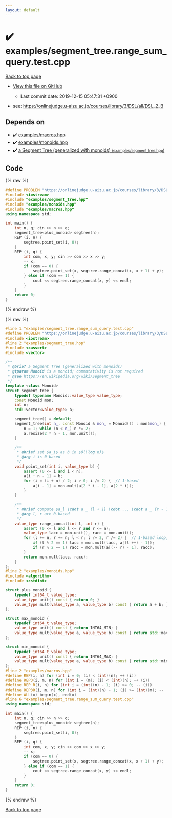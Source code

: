 ```yaml
---
layout: default
---
```


<!-- mathjax config similar to math.stackexchange -->
<script type="text/javascript" async
  src="https://cdnjs.cloudflare.com/ajax/libs/mathjax/2.7.5/MathJax.js?config=TeX-MML-AM_CHTML">
</script>
<script type="text/x-mathjax-config">
  MathJax.Hub.Config({
    TeX: { equationNumbers: { autoNumber: "AMS" }},
    tex2jax: {
      inlineMath: [ ['$','$'] ],
      processEscapes: true
    },
    "HTML-CSS": { matchFontHeight: false },
    displayAlign: "left",
    displayIndent: "2em"
  });
</script>

<script type="text/javascript" src="https://cdnjs.cloudflare.com/ajax/libs/jquery/3.4.1/jquery.min.js"></script>
<script src="https://cdn.jsdelivr.net/npm/jquery-balloon-js@1.1.2/jquery.balloon.min.js" integrity="sha256-ZEYs9VrgAeNuPvs15E39OsyOJaIkXEEt10fzxJ20+2I=" crossorigin="anonymous"></script>
<script type="text/javascript" src="../../assets/js/copy-button.js"></script>
<link rel="stylesheet" href="../../assets/css/copy-button.css" />


# :heavy_check_mark: examples/segment_tree.range_sum_query.test.cpp

<a href="../../index.html">Back to top page</a>

* <a href="{{ site.github.repository_url }}/blob/master/examples/segment_tree.range_sum_query.test.cpp">View this file on GitHub</a>
    - Last commit date: 2019-12-15 05:47:31 +0900


* see: <a href="https://onlinejudge.u-aizu.ac.jp/courses/library/3/DSL/all/DSL_2_B">https://onlinejudge.u-aizu.ac.jp/courses/library/3/DSL/all/DSL_2_B</a>


## Depends on

* :heavy_check_mark: <a href="../../library/examples/macros.hpp.html">examples/macros.hpp</a>
* :heavy_check_mark: <a href="../../library/examples/monoids.hpp.html">examples/monoids.hpp</a>
* :heavy_check_mark: <a href="../../library/examples/segment_tree.hpp.html">a Segment Tree (generalized with monoids) <small>(examples/segment_tree.hpp)</small></a>


## Code

<a id="unbundled"></a>
{% raw %}
```cpp
#define PROBLEM "https://onlinejudge.u-aizu.ac.jp/courses/library/3/DSL/all/DSL_2_B"
#include <iostream>
#include "examples/segment_tree.hpp"
#include "examples/monoids.hpp"
#include "examples/macros.hpp"
using namespace std;

int main() {
    int n, q; cin >> n >> q;
    segment_tree<plus_monoid> segtree(n);
    REP (i, n) {
        segtree.point_set(i, 0);
    }
    REP (i, q) {
        int com, x, y; cin >> com >> x >> y;
        -- x;
        if (com == 0) {
            segtree.point_set(x, segtree.range_concat(x, x + 1) + y);
        } else if (com == 1) {
            cout << segtree.range_concat(x, y) << endl;
        }
    }
    return 0;
}

```
{% endraw %}

<a id="bundled"></a>
{% raw %}
```cpp
#line 1 "examples/segment_tree.range_sum_query.test.cpp"
#define PROBLEM "https://onlinejudge.u-aizu.ac.jp/courses/library/3/DSL/all/DSL_2_B"
#include <iostream>
#line 2 "examples/segment_tree.hpp"
#include <cassert>
#include <vector>

/**
 * @brief a Segment Tree (generalized with monoids) 
 * @tparam Monoid is a monoid; commutativity is not required
 * @see https://en.wikipedia.org/wiki/Segment_tree
 */
template <class Monoid>
struct segment_tree {
    typedef typename Monoid::value_type value_type;
    const Monoid mon;
    int n;
    std::vector<value_type> a;

    segment_tree() = default;
    segment_tree(int n_, const Monoid & mon_ = Monoid()) : mon(mon_) {
        n = 1; while (n < n_) n *= 2;
        a.resize(2 * n - 1, mon.unit());
    }

    /**
     * @brief set $a_i$ as b in $O(\log n)$
     * @arg i is 0-based
     */
    void point_set(int i, value_type b) {
        assert (0 <= i and i < n);
        a[i + n - 1] = b;
        for (i = (i + n) / 2; i > 0; i /= 2) {  // 1-based
            a[i - 1] = mon.mult(a[2 * i - 1], a[2 * i]);
        }
    }

    /**
     * @brief compute $a_l \cdot a _ {l + 1} \cdot ... \cdot a _ {r - 1}$ in $O(\log n)$
     * @arg l, r are 0-based
     */
    value_type range_concat(int l, int r) {
        assert (0 <= l and l <= r and r <= n);
        value_type lacc = mon.unit(), racc = mon.unit();
        for (l += n, r += n; l < r; l /= 2, r /= 2) {  // 1-based loop, 2x faster than recursion
            if (l % 2 == 1) lacc = mon.mult(lacc, a[(l ++) - 1]);
            if (r % 2 == 1) racc = mon.mult(a[(-- r) - 1], racc);
        }
        return mon.mult(lacc, racc);
    }
};
#line 2 "examples/monoids.hpp"
#include <algorithm>
#include <cstdint>

struct plus_monoid {
    typedef int64_t value_type;
    value_type unit() const { return 0; }
    value_type mult(value_type a, value_type b) const { return a + b; }
};

struct max_monoid {
    typedef int64_t value_type;
    value_type unit() const { return INT64_MIN; }
    value_type mult(value_type a, value_type b) const { return std::max(a, b); }
};

struct min_monoid {
    typedef int64_t value_type;
    value_type unit() const { return INT64_MAX; }
    value_type mult(value_type a, value_type b) const { return std::min(a, b); }
};
#line 2 "examples/macros.hpp"
#define REP(i, n) for (int i = 0; (i) < (int)(n); ++ (i))
#define REP3(i, m, n) for (int i = (m); (i) < (int)(n); ++ (i))
#define REP_R(i, n) for (int i = (int)(n) - 1; (i) >= 0; -- (i))
#define REP3R(i, m, n) for (int i = (int)(n) - 1; (i) >= (int)(m); -- (i))
#define ALL(x) begin(x), end(x)
#line 6 "examples/segment_tree.range_sum_query.test.cpp"
using namespace std;

int main() {
    int n, q; cin >> n >> q;
    segment_tree<plus_monoid> segtree(n);
    REP (i, n) {
        segtree.point_set(i, 0);
    }
    REP (i, q) {
        int com, x, y; cin >> com >> x >> y;
        -- x;
        if (com == 0) {
            segtree.point_set(x, segtree.range_concat(x, x + 1) + y);
        } else if (com == 1) {
            cout << segtree.range_concat(x, y) << endl;
        }
    }
    return 0;
}

```
{% endraw %}

<a href="../../index.html">Back to top page</a>

